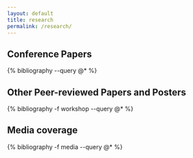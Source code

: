 ```yaml
---
layout: default
title: research
permalink: /research/
---
```


<!-- My research interests are human-robot interaction and machine learning.

See my publications at [Google Scholar](https://scholar.google.com/citations?hl=en&user=avud6aAAAAAJ&view_op=list_works&sortby=pubdate) -->

## Conference Papers

{% bibliography --query @* %}

## Other Peer-reviewed Papers and Posters

{% bibliography -f workshop --query @* %}

## Media coverage

{% bibliography -f media --query @* %}
